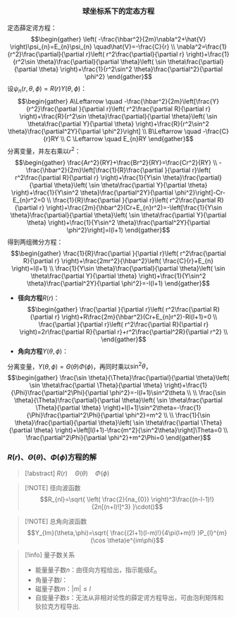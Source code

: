 ### <center>球坐标系下的定态方程</center>
定态薛定谔方程：
$$\begin{gather}
\left( -\frac{\hbar^2}{2m}\nabla^2+\hat{V} \right)\psi_{n}=E_{n}\psi_{n} \quad\hat{V}=-\frac{C}{r} \\
\nabla^2=\frac{1}{r^2}\frac{\partial}{\partial r}\left( r^2\frac{\partial}{\partial r} \right)+\frac{1}{r^2\sin \theta}\frac{\partial}{\partial \theta}\left( \sin \theta\frac{\partial}{\partial \theta} \right)+\frac{1}{r^2\sin^2 \theta}\frac{\partial^2}{\partial \phi^2}
\end{gather}$$
设$\psi_{n}(r,\theta,\phi)=R(r)Y(\theta,\phi)$：
$$\begin{gather}
A\Leftarrow \quad -\frac{\hbar^2}{2m}\left[\frac{Y}{r^2}\frac{\partial }{\partial r}\left( r^2\frac{\partial R}{\partial r} \right)+\frac{R}{r^2\sin \theta}\frac{\partial}{\partial \theta}\left( \sin \theta\frac{\partial Y}{\partial \theta} \right)+\frac{R}{r^2\sin^2 \theta}\frac{\partial^2Y}{\partial \phi^2}\right] \\
B\Leftarrow \quad -\frac{C}{r}RY \\
C \Leftarrow \quad E_{n}RY
\end{gather}$$
分离变量，并左右乘以$r^2$：
$$\begin{gather}
\frac{Ar^2}{RY}+\frac{Br^2}{RY}=\frac{Cr^2}{RY} \\
-\frac{\hbar^2}{2m}\left[\frac{1}{R}\frac{\partial }{\partial r}\left( r^2\frac{\partial R}{\partial r} \right)+\frac{1}{Y\sin \theta}\frac{\partial}{\partial \theta}\left( \sin \theta\frac{\partial Y}{\partial \theta} \right)+\frac{1}{Y\sin^2 \theta}\frac{\partial^2Y}{\partial \phi^2}\right]-Cr-E_{n}r^2=0 \\
\frac{1}{R}\frac{\partial }{\partial r}\left( r^2\frac{\partial R}{\partial r} \right)+\frac{2m}{\hbar^2}(Cr+E_{n}r^2)=-\left[\frac{1}{Y\sin \theta}\frac{\partial}{\partial \theta}\left( \sin \theta\frac{\partial Y}{\partial \theta} \right)+\frac{1}{Y\sin^2 \theta}\frac{\partial^2Y}{\partial \phi^2}\right]=l(l+1)
\end{gather}$$
得到两组微分方程：
$$\begin{gather}
\frac{1}{R}\frac{\partial }{\partial r}\left( r^2\frac{\partial R}{\partial r} \right)+\frac{2mr^2}{\hbar^2}\left( \frac{C}{r}+E_{n} \right)=l(l+1) \\
\frac{1}{Y\sin \theta}\frac{\partial}{\partial \theta}\left( \sin \theta\frac{\partial Y}{\partial \theta} \right)+\frac{1}{Y\sin^2 \theta}\frac{\partial^2Y}{\partial \phi^2}=-l(l+1)
\end{gather}$$
- **径向方程**$R(r)$：
$$\begin{gather}
\frac{\partial }{\partial r}\left( r^2\frac{\partial R}{\partial r} \right)+R\frac{2m}{\hbar^2}(Cr+E_{n}r^2)-Rl(l+1)=0 \\
\frac{\partial }{\partial r}\left( r^2\frac{\partial R}{\partial r} \right)=2r\frac{\partial R}{\partial r}+r^2\frac{\partial^2R}{\partial r^2} \\
\end{gather}$$
- **角向方程**$Y(\theta,\phi)$：

分离变量，$Y(\theta,\phi)=\Theta(\theta)\Phi(\phi)$，再同时乘以$\sin^2\theta$，
$$\begin{gather}
\frac{\sin \theta}{\Theta}\frac{\partial}{\partial \theta}\left( \sin \theta\frac{\partial \Theta}{\partial \theta} \right)+\frac{1}{\Phi}\frac{\partial^2\Phi}{\partial \phi^2}=-l(l+1)\sin^2\theta \\ \\
\frac{\sin \theta}{\Theta}\frac{\partial}{\partial \theta}\left( \sin \theta\frac{\partial \Theta}{\partial \theta} \right)+l(l+1)\sin^2\theta=-\frac{1}{\Phi}\frac{\partial^2\Phi}{\partial \phi^2}=m^2 \\ \\
\frac{1}{\sin \theta}\frac{\partial}{\partial \theta}\left( \sin \theta\frac{\partial \Theta}{\partial \theta} \right)+\left[l(l+1)-\frac{m^2}{\sin^2\theta}\right]\Theta=0 \\
\frac{\partial^2\Phi}{\partial \phi^2}+m^2\Phi=0
\end{gather}$$
### $R(r)、\Theta(\theta)、\Phi(\phi)$方程的解


> [!abstract] $R(r)\quad \Theta(\theta)\quad \Phi(\phi)$


> [!NOTE] 径向波函数
> $$R_{nl}=\sqrt{ \left( \frac{2}{na_{0}} \right)^3\frac{(n-l-1)!}{2n[(n+l)!]^3} }\cdot()$$



> [!NOTE] 总角向波函数
> $$Y_{lm}(\theta,\phi)=\sqrt{ \frac{(2l+1)(l-m)!}{4\pi(l+m)!} }P_{l}^{m}(\cos \theta)e^{im\phi}$$


> [!info] 量子数关系
> - 能量量子数$n$：由径向方程给出，指示能级$E_{n}$
> - 角量子数$l$：
> - 磁量子数$m$：$|m|\leqslant l$
> - 自旋量子数$s$：无法从非相对论性的薛定谔方程导出，可由泡利矩阵和狄拉克方程导出.
